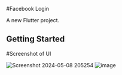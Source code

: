 #Facebook Login

A new Flutter project.

## Getting Started
#Screenshot of UI

![Screenshot 2024-05-08 205254](https://github.com/FlashT4/Facebook/assets/70928572/09cdc4a7-afa0-4453-922a-0fc02f96e5de)
![image](https://github.com/FlashT4/Facebook/assets/70928572/d3e198f3-8386-40de-a743-dec63c02738e)
